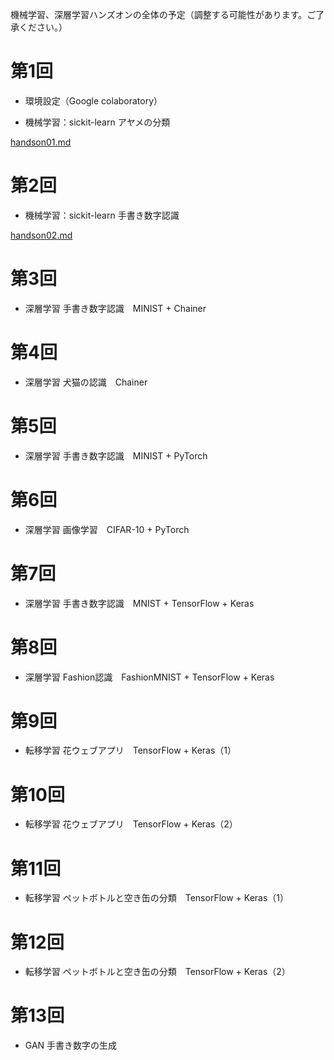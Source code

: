 機械学習、深層学習ハンズオンの全体の予定（調整する可能性があります。ご了承ください。）

# 第1回

* 環境設定（Google colaboratory）

* 機械学習：sickit-learn アヤメの分類

[handson01.md](handson01.md)

# 第2回

* 機械学習：sickit-learn 手書き数字認識

[handson02.md](handson02.md)

# 第3回

* 深層学習 手書き数字認識　MINIST + Chainer

# 第4回

* 深層学習 犬猫の認識　Chainer

# 第5回

* 深層学習 手書き数字認識　MINIST + PyTorch

# 第6回

* 深層学習 画像学習　CIFAR-10 + PyTorch

# 第7回

* 深層学習 手書き数字認識　MNIST + TensorFlow + Keras

# 第8回

* 深層学習 Fashion認識　FashionMNIST + TensorFlow + Keras

# 第9回

* 転移学習 花ウェブアプリ　TensorFlow + Keras（1）

# 第10回

* 転移学習 花ウェブアプリ　TensorFlow + Keras（2）

# 第11回

* 転移学習 ペットボトルと空き缶の分類　TensorFlow + Keras（1）

# 第12回

* 転移学習 ペットボトルと空き缶の分類　TensorFlow + Keras（2）

# 第13回

* GAN 手書き数字の生成
